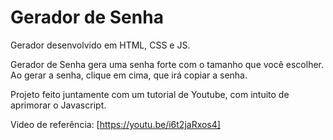 # Gerador de Senha
Gerador desenvolvido em HTML, CSS e JS.

Gerador de Senha gera uma senha forte com o tamanho que você escolher. Ao gerar a senha, clique em cima, que irá copiar a senha.

Projeto feito juntamente com um tutorial de Youtube, com intuito de aprimorar o Javascript.

Video de referência: [https://youtu.be/i6t2jaRxos4]